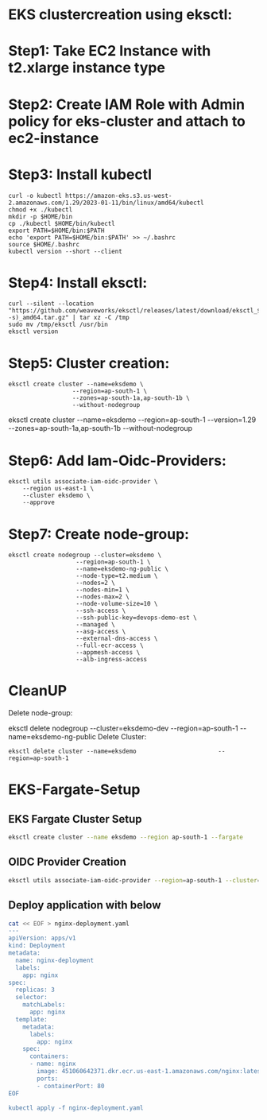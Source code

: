 # EKS clustercreation using eksctl:

# Step1: Take EC2 Instance with t2.xlarge instance type
# Step2: Create IAM Role with Admin policy for eks-cluster and attach to ec2-instance
# Step3: Install kubectl
	curl -o kubectl https://amazon-eks.s3.us-west-2.amazonaws.com/1.29/2023-01-11/bin/linux/amd64/kubectl
	chmod +x ./kubectl
	mkdir -p $HOME/bin
	cp ./kubectl $HOME/bin/kubectl
	export PATH=$HOME/bin:$PATH
	echo 'export PATH=$HOME/bin:$PATH' >> ~/.bashrc
	source $HOME/.bashrc
	kubectl version --short --client

# Step4: Install eksctl:
    curl --silent --location "https://github.com/weaveworks/eksctl/releases/latest/download/eksctl_$(uname -s)_amd64.tar.gz" | tar xz -C /tmp
    sudo mv /tmp/eksctl /usr/bin
    eksctl version

# Step5: Cluster creation:
    eksctl create cluster --name=eksdemo \
                      --region=ap-south-1 \
                      --zones=ap-south-1a,ap-south-1b \
                      --without-nodegroup 
   eksctl create cluster --name=eksdemo --region=ap-south-1 --version=1.29 --zones=ap-south-1a,ap-south-1b --without-nodegroup

					  
# Step6: Add Iam-Oidc-Providers:
    eksctl utils associate-iam-oidc-provider \
        --region us-east-1 \
        --cluster eksdemo \
        --approve
					  
# Step7: Create node-group:
    eksctl create nodegroup --cluster=eksdemo \
                       --region=ap-south-1 \
                       --name=eksdemo-ng-public \
                       --node-type=t2.medium \
                       --nodes=2 \
                       --nodes-min=1 \
                       --nodes-max=2 \
                       --node-volume-size=10 \
                       --ssh-access \
                       --ssh-public-key=devops-demo-est \
                       --managed \
                       --asg-access \
                       --external-dns-access \
                       --full-ecr-access \
                       --appmesh-access \
                       --alb-ingress-access	
					   
# CleanUP
Delete node-group:
			   
 eksctl delete nodegroup --cluster=eksdemo-dev --region=ap-south-1 --name=eksdemo-ng-public
Delete Cluster:
				   
    eksctl delete cluster --name=eksdemo                       --region=ap-south-1	
		      
		      
# EKS-Fargate-Setup

## EKS Fargate Cluster Setup
```bash
eksctl create cluster --name eksdemo --region ap-south-1 --fargate
```

## OIDC Provider Creation
```bash
eksctl utils associate-iam-oidc-provider --region=ap-south-1 --cluster=eksdemo --approve
```

## Deploy application with below
```bash
cat << EOF > nginx-deployment.yaml
---
apiVersion: apps/v1
kind: Deployment
metadata:
  name: nginx-deployment
  labels:
    app: nginx
spec:
  replicas: 3
  selector:
    matchLabels:
      app: nginx
  template:
    metadata:
      labels:
        app: nginx
    spec:
      containers:
      - name: nginx
        image: 451060642371.dkr.ecr.us-east-1.amazonaws.com/nginx:latest
        ports:
        - containerPort: 80
EOF       
		
kubectl apply -f nginx-deployment.yaml
```

